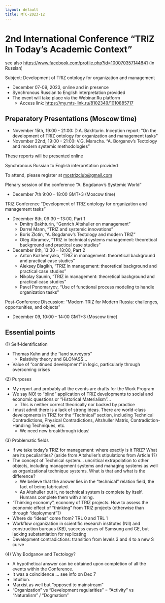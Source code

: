 ```yaml
---
layout: default
title: MTC-2023-12
---
```


# 2nd International Conference “TRIZ In Today’s Academic Context”

see also <https://www.facebook.com/profile.php?id=100070357144841> (in Russian) 

Subject: Development of TRIZ ontology for organization and management

* December 07-09, 2023, online and in presence
* Synchronous Russian to English interpretation provided
* The event will take place via the Webinar.Ru platform
  * Access link: https://my.mts-link.ru/8102349/1010885717

## Preparatory Presentations (Moscow time) 
* November 15th, 19:00 - 21:00: D.A. Bakhturin. Inception report: “On the development of TRIZ ontology for organization and management tasks”
* November 22nd, 19:00 - 21:00: V.G. Maracha. “A. Borganov’s Tectology and modern systemic methodologies”

These reports will be presented online

Synchronous Russian to English interpretation provided

To attend, please register at mostrizclub@gmail.com

Plenary session of the conference “A. Bogdanov’s Systemic World”
* December 7th 9:00 – 18:00 GMT+3 (Moscow time)

TRIZ Conference “Development of TRIZ ontology for organization and management tasks”
* December 8th, 09:30 – 13:00, Part 1
  * Dmitry Bakhturin, “Genrich Altshuller on management”	
  * Darrel Mann, “TRIZ and systemic innovations”
  * Boris Zlotin, “A. Bogdanov’s Tectology and modern TRIZ”	
  * Oleg Abramov, “TRIZ in technical systems management: theoretical background and practical case studies”
* December 8th, 13:30 – 18:00, Part 2
  * Anton Kozhemyako, “TRIZ in management: theoretical background and practical case studies”
  * Aleksey Blagikh, “TRIZ in management: theoretical background and practical case studies”
  * Nikolay Saunin, “TRIZ in management: theoretical background and practical case studies”
  * Pavel Ponomaryov, “Use of functional process modeling to handle organization tasks”

Post-Conference Discussion: “Modern TRIZ for Modern Russia: challenges, opportunities, and objects”
* December 09, 10:00 – 14:00 GMT+3 (Moscow time)

## Essential points

(1) Self-Identification
* Thomas Kuhn and the “land surveyors”
  * Relativity theory and GLONASS...
* Value of “continued development” in logic, particularly through overcoming crises

(2) Purposes
* My report and probably all the events are drafts for the Work Program
* We say NO! to “blind” application of TRIZ developments to social and economic questions or “Historical Materialism”... 
  * This is neither correct theorically nor backed by practice
* I must admit there is a lack of strong ideas. There are world-class developments in TRIZ for the “Technical” section, including  Technical Contradictions, Physical Contradictions, Altshuller Matrix, Contradiction-Handling Techniques, etc.
  * We need new breakthrough ideas!

(3) Problematic fields
* If we take today’s TRIZ for management: where exactly is it TRIZ? What are its peculiarities? (aside from Altshuller’s stipulations from Article 1?)
* The concept of Technical system... uncritical extrapolation to other objects, including management systems and managing systems as well as organizational technique systems. What is that and what is the difference?
  * We believe that the answer lies in the “technical” relation field, the fact of being fabricated.
  * As Altshuller put it, no technical system is complete by itself. Humans complete them with aiming.
* “Thinking economy”, economy of TRIZ projects. How to assess the economic effect of “thinking” from TRIZ projects (otherwise than through “deployment”?)
* Where do “ideas” come from? TRL 0 and TRL 1
* Workflow organization in scientific research institutes (NII) and construction bureaus (KB), success cases of Samsung and GE, but lacking substantiation for replicating
* Development contradictions: transition from levels 3 and 4 to a new S curve

(4) Why Bodganov and Tectology?
* A hypothetical answer can be obtained upon completion of all the events within the Conference.
* It was a coincidence ... see info on Dec 7
* Intuition. 
* Marxist as well but “opposed to mainstream”
* “Organization” vs “Development regularities” = “Activity” vs “Naturalism” / “Dogmatism”
